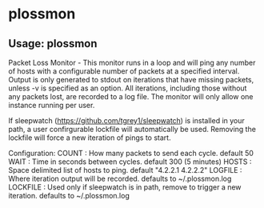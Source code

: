plossmon
========
Usage:
plossmon
--------
Packet Loss Monitor - This monitor runs in a loop and will ping any number of hosts with a configurable number of packets at a specified interval.  Output is only generated to stdout on iterations that have missing packets, unless -v is specified as an option.  All iterations, including those without any packets lost, are recorded to a log file.  The monitor will only allow one instance running per user.

If sleepwatch (https://github.com/tgrey1/sleepwatch) is installed in your path, a user confirgurable lockfile will automatically be used.  Removing the lockfile will force a new iteration of pings to start.


Configuration:
COUNT : How many packets to send each cycle. default 50
WAIT : Time in seconds between cycles. default 300 (5 minutes)
HOSTS : Space delimited list of hosts to ping. default "4.2.2.1 4.2.2.2"
LOGFILE : Where iteration output will be recorded. defaults to ~/.plossmon.log
LOCKFILE : Used only if sleepwatch is in path, remove to trigger a new iteration. defaults to ~/.plossmon.log
